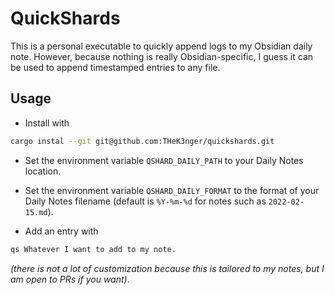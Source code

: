 # QuickShards

This is a personal executable to quickly append logs to my Obsidian daily note. However, because nothing is really Obsidian-specific, I guess it can be used to append timestamped entries to any file.

## Usage

- Install with

```bash
cargo instal --git git@github.com:THeK3nger/quickshards.git
```

- Set the environment variable `QSHARD_DAILY_PATH` to your Daily Notes location.

- Set the environment variable `QSHARD_DAILY_FORMAT` to the format of your Daily Notes filename (default is `%Y-%m-%d` for notes such as `2022-02-15.md`).

- Add an entry with

```bash
qs Whatever I want to add to my note.
```

_(there is not a lot of customization because this is tailored to my notes, but I am open to PRs if you want)_.
